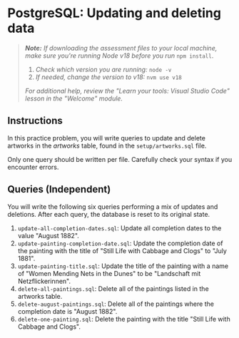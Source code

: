 # PostgreSQL: Updating and deleting data

> _**Note:** If downloading the assessment files to your local machine, make sure you're running Node v18 before you run_ `npm install`.
> 
> 1. _Check which version you are running:_ `node -v`
> 2. _If needed, change the version to v18:_ `nvm use v18`
> 
> _For additional help, review the "Learn your tools: Visual Studio Code" lesson in the "Welcome" module._

## Instructions

In this practice problem, you will write queries to update and delete artworks in the _artworks_ table, found in the `setup/artworks.sql` file.

Only one query should be written per file. Carefully check your syntax if you encounter errors.

## Queries (Independent)

You will write the following six queries performing a mix of updates and deletions. After each query, the database is reset to its original state.

1. `update-all-completion-dates.sql`: Update all completion dates to the value "August 1882".
2. `update-painting-completion-date.sql`: Update the completion date of the painting with the title of "Still Life with Cabbage and Clogs" to "July 1881".
3. `update-painting-title.sql`: Update the title of the painting with a name of "Women Mending Nets in the Dunes" to be "Landschaft mit Netzflickerinnen".
4. `delete-all-paintings.sql`: Delete all of the paintings listed in the artworks table.
5. `delete-august-paintings.sql`: Delete all of the paintings where the completion date is "August 1882".
6. `delete-one-painting.sql`: Delete the painting with the title "Still Life with Cabbage and Clogs".